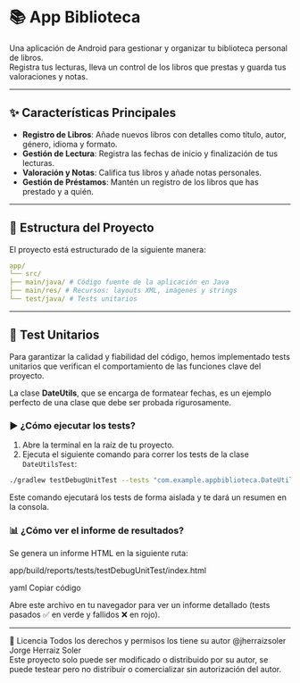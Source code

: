 # 📚 App Biblioteca

Una aplicación de Android para gestionar y organizar tu biblioteca personal de libros.  
Registra tus lecturas, lleva un control de los libros que prestas y guarda tus valoraciones y notas.

---

## ✨ Características Principales

- **Registro de Libros**: Añade nuevos libros con detalles como título, autor, género, idioma y formato.  
- **Gestión de Lectura**: Registra las fechas de inicio y finalización de tus lecturas.  
- **Valoración y Notas**: Califica tus libros y añade notas personales.  
- **Gestión de Préstamos**: Mantén un registro de los libros que has prestado y a quién.  

---

## 📂 Estructura del Proyecto

El proyecto está estructurado de la siguiente manera:

```yaml
app/
└── src/
├── main/java/ # Código fuente de la aplicación en Java
├── main/res/ # Recursos: layouts XML, imágenes y strings
└── test/java/ # Tests unitarios
```

---

## 🧪 Test Unitarios

Para garantizar la calidad y fiabilidad del código, hemos implementado tests unitarios que verifican el comportamiento de las funciones clave del proyecto.  

La clase **DateUtils**, que se encarga de formatear fechas, es un ejemplo perfecto de una clase que debe ser probada rigurosamente.

### ▶️ ¿Cómo ejecutar los tests?

1. Abre la terminal en la raíz de tu proyecto.  
2. Ejecuta el siguiente comando para correr los tests de la clase `DateUtilsTest`:

```bash
./gradlew testDebugUnitTest --tests "com.example.appbiblioteca.DateUtilsTest"
```
Este comando ejecutará los tests de forma aislada y te dará un resumen en la consola.

### 📊 ¿Cómo ver el informe de resultados?

Se genera un informe HTML en la siguiente ruta:

app/build/reports/tests/testDebugUnitTest/index.html

yaml
Copiar código

Abre este archivo en tu navegador para ver un informe detallado (tests pasados ✅ en verde y fallidos ❌ en rojo).

---

📜 Licencia
Todos los derechos y permisos los tiene su autor @jherraizsoler Jorge Herraiz Soler  
Este proyecto solo puede ser modificado o distribuido por su autor, se puede testear pero no distribuir o comercializar sin autorización del autor.
